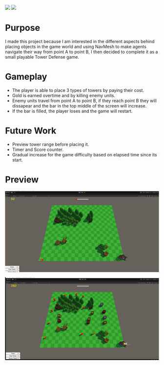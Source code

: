 ![](https://img.shields.io/badge/-Unity-lightgrey?style=for-the-badge&logo=unity) 
![](https://img.shields.io/badge/-C%20Sharp-%2303a9f4?style=for-the-badge&logo=csharp)
  
# Purpose
I made this project because I am interested in the different aspects behind placing objects in the game world and using NavMesh to make agents navigate their way from point A to point B, I then decided to complete it as a small playable Tower Defense game.
  
# Gameplay
- The player is able to place 3 types of towers by paying their cost.
- Gold is earned overtime and by killing enemy units.
- Enemy units travel from point A to point B, if they reach point B they will dissapear and the bar in the top middle of the screen will increase.
- If the bar is filled, the player loses and the game will restart.
  
# Future Work
- Preview tower range before placing it.
- Timer and Score counter.
- Gradual increase for the game difficulty based on elapsed time since its start.
  
# Preview
![](https://github.com/MiTsSsS/Tower-Defense/blob/main/GitHub/TowerDefense1.gif)
  
![](https://github.com/MiTsSsS/Tower-Defense/blob/main/GitHub/TowerDefense2.gif)
